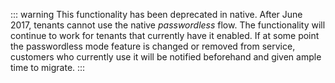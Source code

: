 ::: warning
This functionality has been deprecated in native. After June 2017, tenants cannot use the native <dfn data-key="passwordless">passwordless</dfn> flow. The functionality will continue to work for tenants that currently have it enabled. If at some point the passwordless mode feature is changed or removed from service, customers who currently use it will be notified beforehand and given ample time to migrate. 
:::

